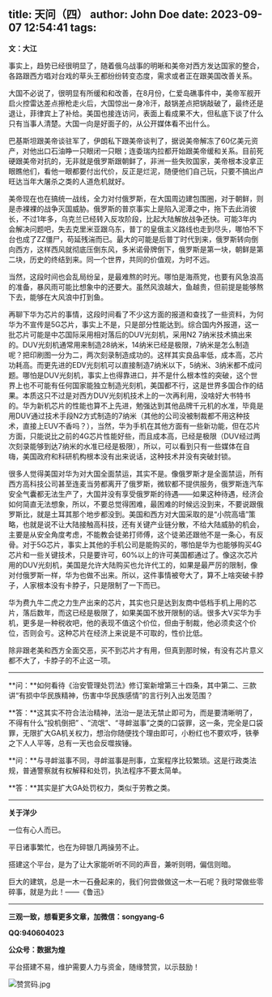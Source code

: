 title: 天问（四）
author: John Doe
date: 2023-09-07 12:54:41
tags:
---
**文：大江**<!--more-->


事实上，趋势已经很明显了，随着俄乌战事的明晰和美帝对西方发达国家的整合，各路跟西方唱对台戏的草头王都纷纷转变态度，需求或者正在跟美国改善关系。

大国不必说了，很明显有所缓和和改善，在8月份，仁爱岛礁事件中，美帝军舰开启火控雷达差点擦枪走火后，大国惊出一身冷汗，敲锅差点把锅敲破了，最终还是退让，菲律宾上了补给。美国也接连访问，表面上看成果不大，但私底下谈了什么只有当事人清楚。大国一向是好面子的，从公开媒体看不出什么。

巴基斯坦跟美帝谈驻军了，伊朗私下跟美帝谈判了，据说美帝解冻了60亿美元资产，对他出口石油睁一只眼闭一只眼；连委瑞内拉都开始跟美帝缓和关系。目前死硬跟美帝对抗的，无非就是俄罗斯跟朝鲜了，非洲一些失败国家，美帝根本没拿正眼瞧他们，看他一眼都要付出代价，反正是烂泥，随便他们自己玩，只要不搞出卢旺达当年大屠杀之类的人道危机就好。

美帝现在也在搞统一战线，全力对付俄罗斯，在大国周边建包围圈，对于朝鲜，则是赤裸裸的战争灭国威胁。俄罗斯的普京事实上是陷入泥潭之中，拖下去此消彼长，不过1年多，乌克兰已经转入反攻阶段，比起大陆解放战争还快。可能3年内会解决问题吧，失去克里米亚跟乌东，普丁的皇俄主义路线也走到尽头，哪怕不下台也成了ZZ僵尸，苟延残湍而已。最大的可能是后普丁时代到来，俄罗斯转向倒向西方，这样西风就彻底压倒东风，多米诺骨牌倒下，俄罗斯是第一块，朝鲜是第二块，历史的终结到来。同一个世界，共同的价值观，为时不远。

当然，这段时间也会乱局纷呈，是最难熬的时光。哪怕是海燕党，也要有风急浪高的准备，暴风雨可能比想象中的还要大。虽然风浪越大，鱼越贵，但前提是能够熬下去，能够在大风浪中打到鱼。

再聊下华为芯片的事情，这段时间看了不少这方面的报道和查找了一些资料，为何华为不宣传是5G芯片，事实上不是，只是部分性能达到。综合国内外报道，这一批芯片可能是中芯国际采用相对落后的DUV光刻机，采用N2 7纳米技术搞出来的。DUV光刻机通常用来制造28纳米，14纳米已经是极限，7纳米是怎么制造呢？把印刷图一分为二，两次刻录制造成功的。这样其实良品率低，成本高，芯片功耗高。而更先进的EDV光刻机可以直接制造7纳米以下，5纳米、3纳米都不成问题。哪怕是DUV光刻机，事实上也得靠进口，并不是什么根本性的突破，这个世界上也不可能有任何国家能独立制造光刻机，美国都不行，这是世界多国合作的结果。本质这只不过是对西方DUV光刻机技术上的一次再利用，没啥好大书特书的。华为新机芯片的性能也算不上先进，勉强达到其他品牌千元机的水准，毕竟是用DUV通过技术手段N2方式制造的7纳米（其他的公司没被制裁都不用这种技术，直接上EUV不香吗？），当然，华为手机在其他方面有一些新功能，但在芯片方面，只能说比之前的4G芯片性能好些，而且成本高，已经是极限（DUV经过两次刻录能够到达7纳米的水准已经是极限），所以，可以看到只有一些媒体在自嗨，美国政府和科研机构根本没有出来说话，这种技术并没有突破封锁。

很多人觉得美国对华为对大国全面禁运，其实不是。像俄罗斯才是全面禁运，所有西方高科技公司甚至连麦当劳都离开了俄罗斯，微软都不提供服务，俄罗斯连汽车安全气囊都无法生产了，大国并没有享受俄罗斯的待遇——如果这种待遇，经济会如何简直无法想象，所以，不要总觉得困难，最困难的时候远没到来，不要说跟俄罗斯比，就是土耳其那个地步都没到。美国和西方对大国采取的是“小院高墙”策略，也就是说不让大陆接触高科技，还有关键产业链分散，不给大陆威胁的机会，主要是从安全角度考虑，不能教会徒弟打师傅，这个徒弟还跟他不是一条心，有反骨。对于5G芯片，事实上其他的手机公司是能购买的，哪怕是华为也能够购买4G芯片和一些关键技术，只是要许可，60%以上的许可美国都通过了。像这次芯片用的DUV光刻机，美国是允许大陆购买也允许代工的，如果是最严厉的限制，像对付俄罗斯一样，华为也做不出来。所以，这件事情被夸大了，算不上啥突破卡脖子，人家根本没有卡脖子，只是限制了一下而已。

华为费九牛二虎之力生产出来的芯片，其实也只是达到友商中低档手机上用的芯片，落后数年，而这已经是极限了，如果美国不放开限制的话。很多大V买华为手机，更多是一种税收吧，他的表现不值这个价位，但由于制裁，他必须卖这个价位，否则会亏。这种芯片在经济上来说是不可取的，性价比低。

除非跟老美和西方全面交恶，买不到芯片才有用，但真到那时候，有没有芯片意义都不大了，卡脖子的不止这一项。
- - -
**问：**如何看待《治安管理处罚法》修订案新增第三十四条，其中第二、三款讲“有损中华民族精神，伤害中华民族感情”的言行列入出发范围？

**答：**这其实不符合法治精神，法治一是法无禁止即可为，而是要清晰明了，不得有什么“投机倒把” 、“流氓”、“寻衅滋事”之类的口袋罪，这一条，完全是口袋罪，无限扩大GA机关权力，想治你随便找个理由即可，小粉红也不要欢呼，铁拳之下人人平等，总有一天也会反噬挨锤。

**问：**与寻衅滋事不同，寻衅滋事是刑事，立案程序比较繁琐。这是行政类法规，普通警察就有权解释和处罚，执法程序不要太简单。

**答：**其实是扩大GA处罚权力，类似于劳教之类。
- - -
**关于洋少**

一位有心人而已。

平日诸事繁忙，也在为碎银几两操劳不止。

搭建这个平台，是为了让大家能听听不同的声音，兼听则明，偏信则暗。

巨大的建筑，总是一木一石叠起来的，我们何尝做做这一木一石呢？我时常做些零碎事，就是为此！——《鲁迅》

---

**三观一致，想看更多文章，加微信：songyang-6**

**QQ:940604023**

**公众号：数据为煌** 

平台搭建不易，维护需要人力与资金，随缘赞赏，以示鼓励！

![赞赏码.jpg](/images/zanshang.jpg)